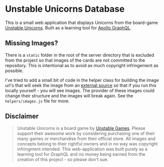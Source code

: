# Unstable Unicorns Database

This is a small web application that displays Unicorns from the board-game [Unstable Unicorns](https://www.unstablegames.com/collections/unstable-unicorns). Built as a learning tool for [Apollo GraphQL](https://www.apollographql.com/).

## Missing Images?

There is a `static` folder in the root of the server directory that is excluded from the project so that images of the cards are not committed to the repository. This is intentional as to avoid as much copyright infringement as possible.

I've tried to add a small bit of code in the helper class for building the image url's that will seek the image from an [external source](https://www.unicornsdatabase.com/) so that if you run this locally yourself - you will see images. The provider of these images could change their structure and the images will break again. See the `helpers/images.js` file for more.

## Disclaimer
> Unstable Unicorns is a board game by [Unstable Games](https://www.unstablegames.com/). Please support their awesome work by considering purchasing one of their many games or merchandise from their official store. All images and concepts belong to their rightful owners and in no way was copyright infringment intended. This web-application was built purely as a learning tool for GraphQL and no money being earned from the creation of this project - so please don't sue.
